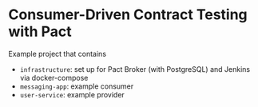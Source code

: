 # Consumer-Driven Contract Testing with Pact

Example project that contains
- `infrastructure`: set up for Pact Broker (with PostgreSQL) and Jenkins via docker-compose
- `messaging-app`: example consumer
- `user-service`: example provider

